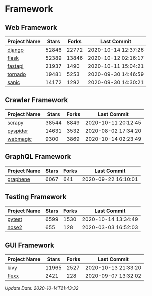 # Framework

## Web Framework

| Project Name | Stars | Forks | Last Commit |
| ------------ | ----- | ----- | ----------- |
| [django](https://github.com/django/django) | 52846 | 22772 | 2020-10-14 12:37:26 |
| [flask](https://github.com/pallets/flask) | 52389 | 13846 | 2020-10-12 02:16:17 |
| [fastapi](https://github.com/tiangolo/fastapi) | 21937 | 1490 | 2020-10-11 15:04:21 |
| [tornado](https://github.com/tornadoweb/tornado) | 19481 | 5253 | 2020-09-30 14:46:59 |
| [sanic](https://github.com/huge-success/sanic) | 14172 | 1292 | 2020-09-30 14:30:21 |

## Crawler Framework

| Project Name | Stars | Forks | Last Commit |
| ------------ | ----- | ----- | ----------- |
| [scrapy](https://github.com/scrapy/scrapy) | 38544 | 8849 | 2020-10-11 20:12:45 |
| [pyspider](https://github.com/binux/pyspider) | 14631 | 3532 | 2020-08-02 17:34:20 |
| [webmagic](https://github.com/code4craft/webmagic) | 9300 | 3869 | 2020-10-14 02:23:49 |

## GraphQL Framework

| Project Name | Stars | Forks | Last Commit |
| ------------ | ----- | ----- | ----------- |
| [graphene](https://github.com/graphql-python/graphene) | 6067 | 641 | 2020-09-22 16:10:01 |

## Testing Framework

| Project Name | Stars | Forks | Last Commit |
| ------------ | ----- | ----- | ----------- |
| [pytest](https://github.com/pytest-dev/pytest) | 6599 | 1530 | 2020-10-14 13:34:49 |
| [nose2](https://github.com/nose-devs/nose2) | 655 | 128 | 2020-03-03 16:52:03 |

## GUI Framework

| Project Name | Stars | Forks | Last Commit |
| ------------ | ----- | ----- | ----------- |
| [kivy](https://github.com/kivy/kivy) | 11965 | 2527 | 2020-10-13 21:33:20 |
| [flexx](https://github.com/flexxui/flexx) | 2421 | 228 | 2020-09-07 13:32:02 |

*Update Date: 2020-10-14T21:43:32*